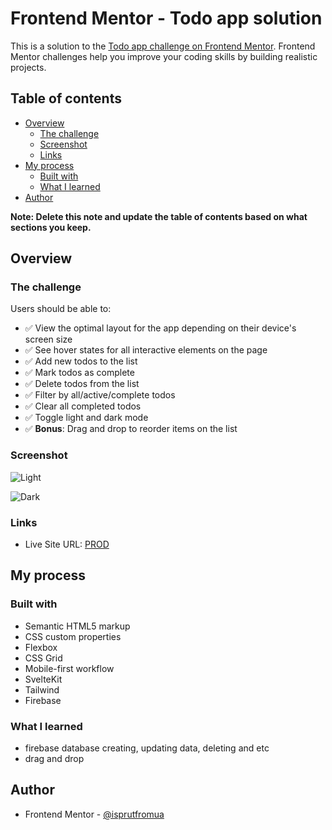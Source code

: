 # Frontend Mentor - Todo app solution

This is a solution to the [Todo app challenge on Frontend Mentor](https://www.frontendmentor.io/challenges/todo-app-Su1_KokOW). Frontend Mentor challenges help you improve your coding skills by building realistic projects.

## Table of contents

- [Overview](#overview)
  - [The challenge](#the-challenge)
  - [Screenshot](#screenshot)
  - [Links](#links)
- [My process](#my-process)
  - [Built with](#built-with)
  - [What I learned](#what-i-learned)
- [Author](#author)

**Note: Delete this note and update the table of contents based on what sections you keep.**

## Overview

### The challenge

Users should be able to:

- ✅ View the optimal layout for the app depending on their device's screen size
- ✅ See hover states for all interactive elements on the page
- ✅ Add new todos to the list
- ✅ Mark todos as complete
- ✅ Delete todos from the list
- ✅ Filter by all/active/complete todos
- ✅ Clear all completed todos
- ✅ Toggle light and dark mode
- ✅ **Bonus**: Drag and drop to reorder items on the list

### Screenshot

![Light](./todo-dark.jpg)

![Dark](./todo-light.jpg)

### Links

- Live Site URL: [PROD](https://todo-app-omega-taupe.vercel.app/)

## My process

### Built with

- Semantic HTML5 markup
- CSS custom properties
- Flexbox
- CSS Grid
- Mobile-first workflow
- SvelteKit
- Tailwind
- Firebase

### What I learned

- firebase database creating, updating data, deleting and etc
- drag and drop

## Author

- Frontend Mentor - [@isprutfromua](https://www.frontendmentor.io/profile/isprutfromua)
